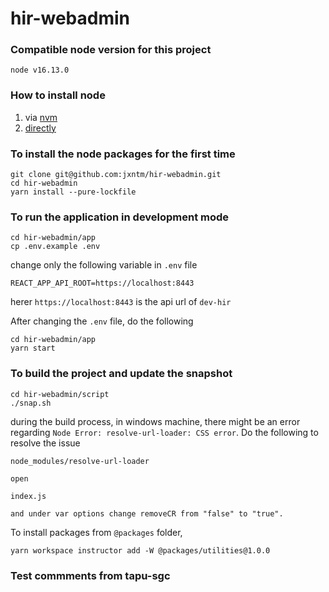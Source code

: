 # hir-webadmin

### Compatible node version for this project

```
node v16.13.0
```

### How to install node

1.  via [nvm](https://github.com/nvm-sh/nvm#installing-and-updating)
2.  [directly](https://nodejs.dev/download/)

### To install the node packages for the first time

```
git clone git@github.com:jxntm/hir-webadmin.git
cd hir-webadmin
yarn install --pure-lockfile
```

### To run the application in development mode

```
cd hir-webadmin/app
cp .env.example .env
```

change only the following variable in `.env` file

```
REACT_APP_API_ROOT=https://localhost:8443
```

herer `https://localhost:8443` is the api url of `dev-hir`

After changing the `.env` file, do the following

```
cd hir-webadmin/app
yarn start
```

### To build the project and update the snapshot

```
cd hir-webadmin/script
./snap.sh
```

during the build process, in windows machine, there might be an error regarding `Node Error: resolve-url-loader: CSS error`. Do the following to resolve the issue

```
node_modules/resolve-url-loader

open

index.js

and under var options change removeCR from "false" to "true".
```

To install packages from `@packages` folder,
```
yarn workspace instructor add -W @packages/utilities@1.0.0
```
### Test commments from tapu-sgc

